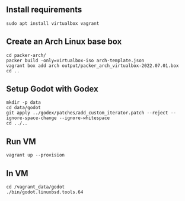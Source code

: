 ## Install requirements

```
sudo apt install virtualbox vagrant
```

## Create an Arch Linux base box

```
cd packer-arch/
packer build -only=virtualbox-iso arch-template.json
vagrant box add arch output/packer_arch_virtualbox-2022.07.01.box
cd ..
```

## Setup Godot with Godex

```
mkdir -p data
cd data/godot
git apply ../godex/patches/add_custom_iterator.patch --reject --ignore-space-change --ignore-whitespace
cd ../..
```

## Run VM

```
vagrant up --provision
```

## In VM

```
cd /vagrant_data/godot
./bin/godot.linuxbsd.tools.64
```